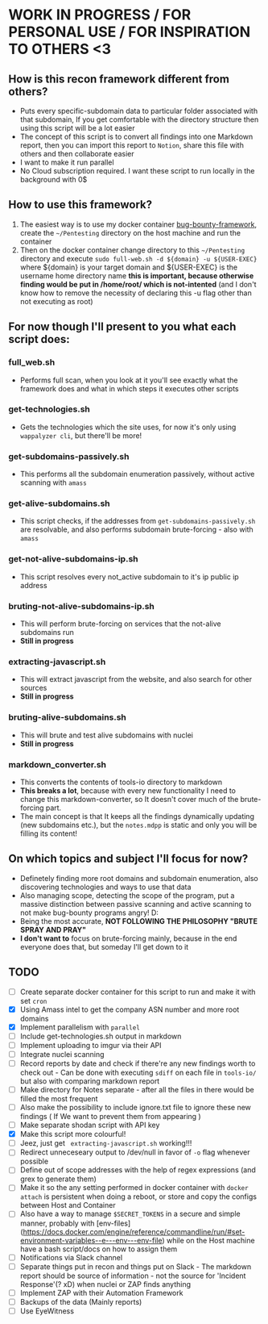 
# WORK IN PROGRESS / FOR PERSONAL USE / FOR INSPIRATION TO OTHERS <3

## How is this recon framework different from others?
- Puts every specific-subdomain data to particular folder associated with that subdomain, If you get comfortable with the directory structure then using this script will be a lot easier
- The concept of this script is to convert all findings into one Markdown report, then you can import this report to ```Notion```, share this file with others and then collaborate easier
- I want to make it run parallel
- No Cloud subscription required. I want these script to run locally in the background with 0$

## How to use this framework?
1. The easiest way is to use my docker container [bug-bounty-framework](https://github.com/Cloufish/blackarch-zsh-container/tree/master/bug-bounty-framework-web), create the ```~/Pentesting``` directory on the host machine and run the container
2. Then on the docker container change directory to this ```~/Pentesting``` directory and execute ```sudo full-web.sh -d ${domain} -u ${USER-EXEC}``` where ${domain} is your target domain and ${USER-EXEC} is the username home directory name **this is important, because otherwise finding would be put in /home/root/  which is not-intented**  (and I don't know how to remove the necessity of declaring this -u flag other than not executing as root)
## For now though I'll present to you what each script does:

### full_web.sh
- Performs full scan, when you look at it you'll see exactly what the framework does and what in which steps it executes other scripts
### get-technologies.sh
- Gets the technologies which the site uses, for now it's only using ```wappalyzer cli```, but there'll be more!
### get-subdomains-passively.sh
- This performs all the subdomain enumeration passively, without active scanning with ```amass```
### get-alive-subdomains.sh
- This script checks, if the addresses from ```get-subdomains-passively.sh``` are resolvable, and also performs subdomain brute-forcing - also with ```amass```
### get-not-alive-subdomains-ip.sh
- This script resolves every not_active subdomain to it's ip public ip address
### bruting-not-alive-subdomains-ip.sh
- This will perform brute-forcing on services that the not-alive subdomains run
- **Still in progress**
### extracting-javascript.sh
- This will extract javascript from the website, and also search for other sources
- **Still in progress**
### bruting-alive-subdomains.sh
- This will brute and test alive subdomains with nuclei
- **Still in progress**
### markdown_converter.sh
- This converts the contents of tools-io directory to markdown
- **This breaks a lot**, because with every new functionality I need to change this markdown-converter, so It doesn't cover much of the brute-forcing part.
- The main concept is that It keeps all the findings dynamically updating (new subdomains etc.), but the ```notes.mdpp``` is static and only you will be filling its content!
## On which topics and subject I'll focus for now?
- Definetely finding more root domains and subdomain enumeration, also discovering technologies and ways to use that data
- Also managing scope, detecting the scope of the program, put a massive distinction between passive scanning and active scanning to not make bug-bounty programs angry! D:
- Being the most accurate, **NOT FOLLOWING THE PHILOSOPHY "BRUTE SPRAY AND PRAY"**
- **I don't want to** focus on brute-forcing mainly, because in the end everyone does that, but someday I'll get down to it
## TODO
- [ ] Create separate docker container for this script to run and make it with set ```cron```
- [x] Using Amass intel to get the company ASN number and more root domains
- [x] Implement parallelism with ```parallel```
- [ ] Include get-technologies.sh output in markdown
- [ ] Implement uploading to imgur via their API
- [ ] Integrate nuclei scanning
- [ ] Record reports by date and check if there're any new findings worth to check out - Can be done with executing ```sdiff``` on each file in ```tools-io/``` but also with comparing markdown report
- [ ] Make directory for Notes separate - after all the files in there would be filled the most frequent
- [ ] Also make the possibility to include ignore.txt file to ignore these new findings ( If We want to prevent them from appearing )
- [ ] Make separate shodan script with API key
- [x] Make this script more colourful!
- [ ] Jeez, just get ``` extracting-javascript.sh``` working!!!
- [ ] Redirect unneceseary output to /dev/null in favor of ```-o``` flag whenever possible
- [ ] Define out of scope addresses with the help of regex expressions (and grex to generate them)
- [ ] Make it so the any setting performed in docker container with ```docker attach``` is persistent when doing a reboot, or store and copy the configs between Host and Container
- [ ] Also have a way to manage ```$SECRET_TOKENS``` in a secure and simple manner, probably with [env-files] (https://docs.docker.com/engine/reference/commandline/run/#set-environment-variables--e---env---env-file) while on the Host machine have a bash script/docs on how to assign them
- [ ] Notifications via Slack channel
- [ ] Separate things put in recon and things put on Slack - The markdown report should be source of information - not the source for 'Incident Response'(? xD) when nuclei or ZAP finds anything
- [ ] Implement ZAP with their Automation Framework
- [ ] Backups of the data (Mainly reports)
- [ ] Use EyeWitness
